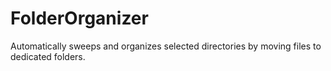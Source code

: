 # FolderOrganizer
Automatically sweeps and organizes selected directories by moving files to dedicated folders.
